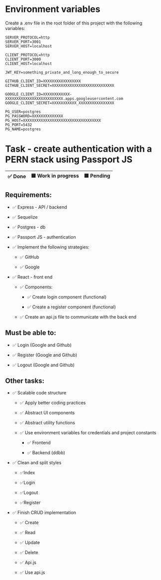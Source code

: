 # Environment variables

Create a .env file in the root folder of this project with the following variables:

```
SERVER_PROTOCOL=http
SERVER_PORT=3001
SERVER_HOST=localhost

CLIENT_PROTOCOL=http
CLIENT_PORT=3000
CLIENT_HOST=localhost

JWT_KEY=something_private_and_long_enough_to_secure

GITHUB_CLIENT_ID=XXXXXXXXXXXXXXXXX
GITHUB_CLIENT_SECRET=XXXXXXXXXXXXXXXXXXXXXXXXXXXX

GOOGLE_CLIENT_ID=XXXXXXXXXXXX-XXXXXXXXXXXXXXXXXXXXXXXXXX.apps.googleusercontent.com
GOOGLE_CLIENT_SECRET=XXXXXXXXXXX_XXXXXXXXXXXXXXXX

PG_USER=postgres
PG_PASSWORD=XXXXXXXXXXXXXX
PG_HOST=XXXXXXXXXXXXXXXXXXXXXXXXXXXXXXXXXXX
PG_PORT=5432
PG_NAME=postgres
```


# Task - create authentication with a PERN stack using Passport JS

| ✅ Done | 🟨 Work in progress | 🟥 Pending |
|---------|----------------------|--------------|

## Requirements:

- ✅ Express - API / backend

- ✅ Sequelize

- ✅ Postgres - db

- ✅ Passport JS - authentication

-	✅ Implement the following strategies:

	-	✅ GitHub

	- ✅ Google

- ✅ React - front end

	- ✅ Components:

		-	✅ Create login component (functional)

		- ✅ Create a register component (functional)

	- ✅ Create an api.js file to communicate with the back end


## Must be able to:

-	✅ Login (Google and Github)

-	✅ Register (Google and Github)

-	✅ Logout (Google and Github)

## Other tasks:

- ✅ Scalable code structure

	- ✅ Apply better coding practices

	- ✅ Abstract UI components

	- ✅ Abstract utility functions

	- ✅ Use environment variables for credentials and project constants

		- ✅ Frontend
		
		- ✅ Backend (ddbb)

- ✅ Clean and split styles

	- ✅Index

	- ✅Login

	- ✅Logout

	- ✅Register

- ✅ Finish CRUD implementation

	- ✅ Create

	- ✅ Read

	- ✅ Update

	- ✅ Delete

	- ✅ Api.js

	- ✅ Use api.js